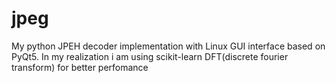 # jpeg
My python JPEH decoder implementation with Linux GUI interface based on PyQt5.
In my realization i am using scikit-learn DFT(discrete fourier transform) for better perfomance
